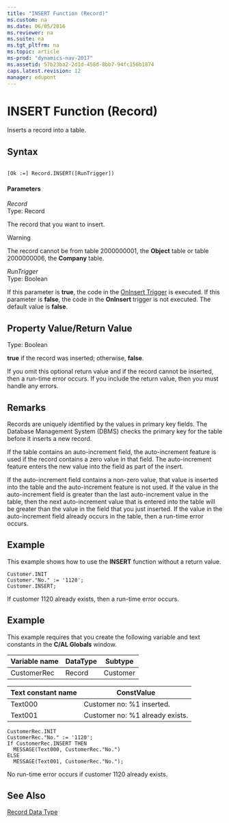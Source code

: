 ```yaml
---
title: "INSERT Function (Record)"
ms.custom: na
ms.date: 06/05/2016
ms.reviewer: na
ms.suite: na
ms.tgt_pltfrm: na
ms.topic: article
ms-prod: "dynamics-nav-2017"
ms.assetid: 57b23ba2-2d1d-458d-8bb7-94fc156b1874
caps.latest.revision: 12
manager: edupont
---
```

# INSERT Function (Record)
Inserts a record into a table.  
  
## Syntax  
  
```  
  
[Ok :=] Record.INSERT([RunTrigger])  
```  
  
#### Parameters  
 *Record*  
 Type: Record  
  
 The record that you want to insert.  
  
> [!WARNING]  
>  The record cannot be from table 2000000001, the **Object** table or table 2000000006, the **Company** table.  
  
 *RunTrigger*  
 Type: Boolean  
  
 If this parameter is **true**, the code in the [OnInsert Trigger](OnInsert-Trigger.md) is executed. If this parameter is **false**, the code in the **OnInsert** trigger is not executed. The default value is **false**.  
  
## Property Value/Return Value  
 Type: Boolean  
  
 **true** if the record was inserted; otherwise, **false**.  
  
 If you omit this optional return value and if the record cannot be inserted, then a run\-time error occurs. If you include the return value, then you must handle any errors.  
  
## Remarks  
 Records are uniquely identified by the values in primary key fields. The Database Management System \(DBMS\) checks the primary key for the table before it inserts a new record.  
  
 If the table contains an auto\-increment field, the auto\-increment feature is used if the record contains a zero value in that field. The auto\-increment feature enters the new value into the field as part of the insert.  
  
 If the auto\-increment field contains a non\-zero value, that value is inserted into the table and the auto\-increment feature is not used. If the value in the auto\-increment field is greater than the last auto\-increment value in the table, then the next auto\-increment value that is entered into the table will be greater than the value in the field that you just inserted. If the value in the auto\-increment field already occurs in the table, then a run\-time error occurs.  
  
## Example  
 This example shows how to use the **INSERT** function without a return value.  
  
```  
Customer.INIT  
Customer."No." := '1120';  
Customer.INSERT;  
```  
  
 If customer 1120 already exists, then a run\-time error occurs.  
  
## Example  
 This example requires that you create the following variable and text constants in the **C\/AL Globals** window.  
  
|Variable name|DataType|Subtype|  
|-------------------|--------------|-------------|  
|CustomerRec|Record|Customer|  
  
|Text constant name|ConstValue|  
|------------------------|----------------|  
|Text000|Customer no: %1 inserted.|  
|Text001|Customer no: %1 already exists.|  
  
```  
CustomerRec.INIT  
CustomerRec."No." := '1120';  
If CustomerRec.INSERT THEN  
  MESSAGE(Text000, CustomerRec."No.")  
ELSE  
  MESSAGE(Text001, CustomerRec."No.");  
```  
  
 No run\-time error occurs if customer 1120 already exists.  
  
## See Also  
 [Record Data Type](Record-Data-Type.md)